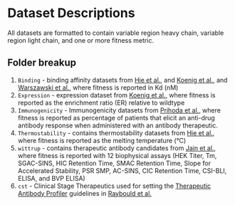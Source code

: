 # Dataset Descriptions

All datasets are formatted to contain variable region heavy chain, variable region light chain, and one or more fitness metric.

## Folder breakup

1. `Binding` - binding affinity datasets from [Hie et al.](https://www.nature.com/articles/s41587-023-01763-2), and [Koenig et al.](https://www.pnas.org/doi/10.1073/pnas.1613231114?url_ver=Z39.88-2003&rfr_id=ori:rid:crossref.org&rfr_dat=cr_pub%20%200pubmed), and [Warszawski et al.](https://journals.plos.org/ploscompbiol/article?id=10.1371/journal.pcbi.1007207), where fitness is reported in Kd (nM)
2. `Expression` - expression dataset from [Koenig et al.](https://www.pnas.org/doi/10.1073/pnas.1613231114?url_ver=Z39.88-2003&rfr_id=ori:rid:crossref.org&rfr_dat=cr_pub%20%200pubmed), where fitness is reported as the enrichment ratio (ER) relative to wildtype
3. `Immunogenicity` - Immunogenicity datasets from [Prihoda et al.](https://www.tandfonline.com/doi/full/10.1080/19420862.2021.2020203), where fitness is reported as percentage of patients that elicit an anti-drug antibody response when administered with an antibody therapeutic.
4. `Thermostability` - contains thermostability datasets from [Hie et al.](https://www.nature.com/articles/s41587-023-01763-2), where fitness is reported as the melting temperature (°C)
5. `wittrup` - contains therapeutic antibody candidates from [Jain et al.](https://www.pnas.org/doi/10.1073/pnas.1616408114), where fitness is reported with 12 biophysical assays (HEK Titer, Tm, SGAC-SINS, HIC Retention Time, SMAC Retention Time, Slope for Accelerated Stability, PSR SMP, AC-SINS, CIC Retention Time, CSI-BLI, ELISA, and BVP ELISA)
6. `cst` - Clinical Stage Therapeutics used for setting the [Therapeutic Antibody Profiler](https://opig.stats.ox.ac.uk/webapps/sabdab-sabpred/sabpred/tap) guidelines in [Raybould et al.](https://www.pnas.org/doi/10.1073/pnas.1810576116)
